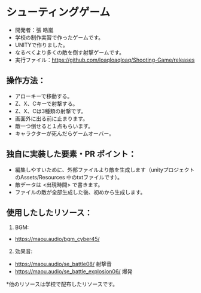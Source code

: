 # シューティングゲーム 
- 開発者：張 皓嵐
- 学校の制作実習で作ったゲームです。
- UNITYで作りました。
- なるべくより多くの敵を倒す射撃ゲームです。
- 実行ファイル：https://github.com/loaqloaqloaq/Shooting-Game/releases

## 操作方法：
- アローキーで移動する。
- Z、X、Cキーで射撃する。
- Z、X、Cは3種類の射撃です。
- 画面外に出る前に止まります。
- 敵一つ倒せると１点もらいます。
- キャラクターが死んだらゲームオーバー。

## 独自に実装した要素・PR ポイント：
- 編集しやすいために、外部ファイルより敵を生成します（unityプロジェクトのAssets/Resources 中のtxtファイルです）。
- 敵データは <TYPE> <出現時間> <X> <Y> で書きます。
- ファイルの敵が全部生成した後、初めから生成します。

## 使用したしたリソース：
1. BGM:
- https://maou.audio/bgm_cyber45/
2. 効果音:
- https://maou.audio/se_battle08/  射撃音
- https://maou.audio/se_battle_explosion06/  爆発


*他のリソースは学校で配布したリソースです。
